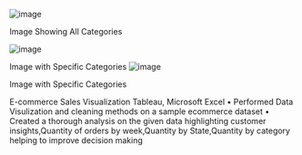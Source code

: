 ![image](https://github.com/user-attachments/assets/0e9b9af3-a4f9-4702-aee2-11f18f169a9b)

Image Showing All Categories

![image](https://github.com/user-attachments/assets/78efb3b7-e7fc-4e69-903d-c9f523baee6e)

Image with Specific Categories
![image](https://github.com/user-attachments/assets/fb2779b6-71ff-4c11-be01-413af83fd245)


Image with Specific Categories

E-commerce Sales Visualization Tableau, Microsoft Excel
• Performed Data Visulization and cleaning methods on a sample ecommerce dataset
• Created a thorough analysis on the given data highlighting customer insights,Quantity of orders by
week,Quantity by State,Quantity by category helping to improve decision making
